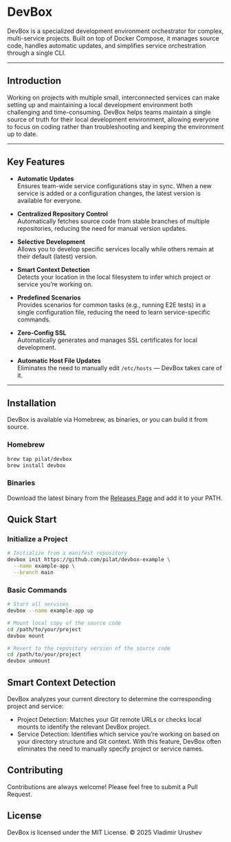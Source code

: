 # DevBox

DevBox is a specialized development environment orchestrator for complex, multi-service projects. Built on top of
Docker Compose, it manages source code, handles automatic updates, and simplifies service orchestration through a
single CLI.

---

## Introduction

Working on projects with multiple small, interconnected services can make setting up and maintaining a local development environment both challenging and time-consuming.
DevBox helps teams maintain a single source of truth for their local development environment, allowing everyone to focus on coding rather than troubleshooting and keeping the environment up to date.

---

## Key Features

- **Automatic Updates**  
  Ensures team-wide service configurations stay in sync. When a new service is added or a configuration changes, the latest version is available for everyone.
  
- **Centralized Repository Control**  
  Automatically fetches source code from stable branches of multiple repositories, reducing the need for manual version updates.

- **Selective Development**  
  Allows you to develop specific services locally while others remain at their default (latest) version.

- **Smart Context Detection**  
  Detects your location in the local filesystem to infer which project or service you’re working on.

- **Predefined Scenarios**  
  Provides scenarios for common tasks (e.g., running E2E tests) in a single configuration file, reducing the need to learn service-specific commands.

- **Zero-Config SSL**  
  Automatically generates and manages SSL certificates for local development.

- **Automatic Host File Updates**  
  Eliminates the need to manually edit `/etc/hosts` — DevBox takes care of it.

---

## Installation

DevBox is available via Homebrew, as binaries, or you can build it from source.

### Homebrew
```bash
brew tap pilat/devbox
brew install devbox
```

### Binaries
Download the latest binary from the [Releases Page](https://github.com/pilat/devbox/releases) and add it to your PATH.


## Quick Start

### Initialize a Project
```bash
# Initialize from a manifest repository
devbox init https://github.com/pilat/devbox-example \
  --name example-app \
  --branch main
```

### Basic Commands
```bash
# Start all services
devbox --name example-app up

# Mount local copy of the source code
cd /path/to/your/project
devbox mount

# Revert to the repository version of the source code
cd /path/to/your/project
devbox unmount
```

## Smart Context Detection
DevBox analyzes your current directory to determine the corresponding project and service:
- Project Detection: Matches your Git remote URLs or checks local mounts to identify the relevant DevBox project.
- Service Detection: Identifies which service you’re working on based on your directory structure and Git context.
With this feature, DevBox often eliminates the need to manually specify project or service names.


## Contributing
Contributions are always welcome! Please feel free to submit a Pull Request.


## License
DevBox is licensed under the MIT License.
© 2025 Vladimir Urushev
